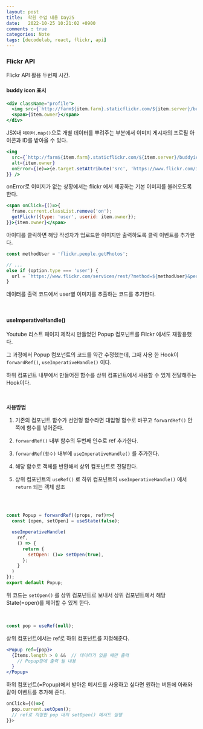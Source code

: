 ```yaml
---
layout: post
title:  학원 수업 내용 Day25
date:   2022-10-25 10:21:02 +0900
comments : true
categories: Note
tags: [decodelab, react, flickr, api]
---
```



### Flickr API

Flickr API 활용 두번째 시간.

#### buddy icon 표시

```jsx
<div className="profile">
  <img src={`http://farm${item.farm}.staticflickr.com/${item.server}/buddyicons/${item.owner}.jpg`} alt={item.owner}/>
  <span>{item.owner}</span>
</div>
```

JSX내 `데이터.map()`으로 개별 데이터를 뿌려주는 부분에서 이미지 게시자의 프로필 아이콘과 ID를 받아올 수 있다.

```jsx
<img 
  src={`http://farm${item.farm}.staticflickr.com/${item.server}/buddyicons/${item.owner}.jpg`} 
  alt={item.owner} 
  onError={(e)=>{e.target.setAttribute('src', 'https://www.flickr.com/images/buddyicon.gif');
}} />
```

onError로 이미지가 없는 상황에서는 flickr 에서 제공하는 기본 이미지를 불러오도록 한다.

```jsx
<span onClick={()=>{
  frame.current.classList.remove('on');
  getFlickr({type: 'user', userid: item.owner});
}}>{item.owner}</span>
```

아이디를 클릭하면 해당 작성자가 업로드한 이미지만 출력하도록 클릭 이벤트를 추가한다.

```javascript
const methodUser = 'flickr.people.getPhotos';
```

```javascript
// ...
else if (option.type === 'user') {
  url = `https://www.flickr.com/services/rest/?method=${methodUser}&per_page=${num}&api_key=${key}&format=json&nojsoncallback=1&user_id=${option.userid}`;
}
```

데이터를 출력 코드에서 user별 이미지를 추출하는 코드를 추가한다.

<br>

#### useImperativeHandle()

Youtube 리스트 페이지 제작시 만들었던 Popup 컴포넌트를 Filckr 에서도 재활용했다.

그 과정에서 Popup 컴포넌트의 코드를 약간 수정했는데, 그때 사용 한 Hook이 `forwardRef()`, `useImperativeHandle()` 이다.

하위 컴포넌트 내부에서 만들어진 함수를 상위 컴포넌트에서 사용할 수 있게 전달해주는 Hook이다.

<br>

**사용방법**

1. 기존의 컴포넌트 함수가 선언형 함수라면 대입형 함수로 바꾸고 `forwardRef()` 안쪽에 함수를 넣어준다.

2. `forwardRef()` 내부 함수의 두번째 인수로 ref 추가한다.

3. `forwardRef(함수)` 내부에 `useImperativeHandle()` 를 추가한다.

4. 해당 함수로 객체를 반환해서 상위 컴포넌트로 전달한다.

6. 상위 컴포넌트의 `useRef()` 로 하위 컴포넌트의 `useImperativeHandle()` 에서 `return` 되는 객체 참조

<br>

```javascript

const Popup = forwardRef((props, ref)=>{
  const [open, setOpen] = useState(false);

  useImperativeHandle(
    ref,
    () => {
      return {
        setOpen: ()=> setOpen(true),
      };
    }
  )
});
export default Popup;
```

위 코드는 `setOpen()` 를 상위 컴포넌트로 보내서 상위 컴포넌트에서 해당 State(=open)를 제어할 수 있게 한다.

<br>

```javascript
const pop = useRef(null);
```

상위 컴포넌트에서는 ref로 하위 컴포넌트를 지정해준다.

```jsx
<Popup ref={pop}>
  {Items.length > 0 &&  // 데이터가 있을 때만 출력
    // Popup창에 출력 될 내용
  }
</Popup>
```

하위 컴포넌트(=Popup)에서 받아온 메서드를 사용하고 싶다면 원하는 버튼에 아래와 같이 이벤트를 추가해 준다.

```javascript
onClick={()=>{
  pop.current.setOpen();  
  // ref로 지정한 pop 내의 setOpen() 메서드 실행
}}>
```

<br>


